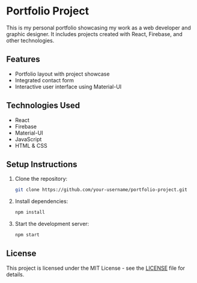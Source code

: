 # Portfolio Project

This is my personal portfolio showcasing my work as a web developer and graphic designer. It includes projects created with React, Firebase, and other technologies.

## Features
- Portfolio layout with project showcase
- Integrated contact form
- Interactive user interface using Material-UI

## Technologies Used
- React
- Firebase
- Material-UI
- JavaScript
- HTML & CSS

## Setup Instructions
1. Clone the repository:
    ```bash
    git clone https://github.com/your-username/portfolio-project.git
    ```
2. Install dependencies:
    ```bash
    npm install
    ```
3. Start the development server:
    ```bash
    npm start
    ```

## License
This project is licensed under the MIT License - see the [LICENSE](LICENSE) file for details.
